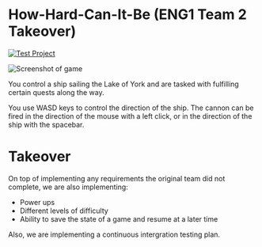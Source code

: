 # How-Hard-Can-It-Be (ENG1 Team 2 Takeover)
[![Test Project](https://github.com/ENG1-C1T2/York-Pirates-2/actions/workflows/test.yml/badge.svg)](https://github.com/ENG1-C1T2/York-Pirates-2/actions/workflows/test.yml)

![Screenshot of game](game.png)

You control a ship sailing the Lake of York and are tasked with fulfilling certain quests along the way.

You use WASD keys to control the direction of the ship. The cannon can be fired in the direction of the mouse with a left click, or in the direction of the ship with the spacebar.

# Takeover
On top of implementing any requirements the original team did not complete, we are also implementing:
- Power ups
- Different levels of difficulty
- Ability to save the state of a game and resume at a later time

Also, we are implementing a continuous intergration testing plan.
